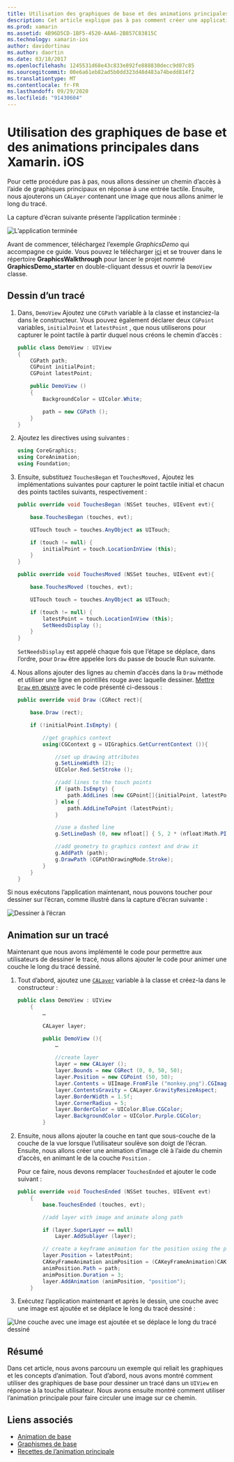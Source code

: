 ```yaml
---
title: Utilisation des graphiques de base et des animations principales dans Xamarin. iOS
description: Cet article explique pas à pas comment créer une application qui utilise des graphiques de base et des animations principales. Il montre comment dessiner à l’écran en réponse à une touche utilisateur et comment animer une image pour se déplacer le long d’un tracé.
ms.prod: xamarin
ms.assetid: 4B96D5CD-1BF5-4520-AAA6-2B857C83815C
ms.technology: xamarin-ios
author: davidortinau
ms.author: daortin
ms.date: 03/18/2017
ms.openlocfilehash: 1245531d68e43c833e892fe888830decc9d07c85
ms.sourcegitcommit: 00e6a61eb82ad5b0dd323d48d483a74bedd814f2
ms.translationtype: MT
ms.contentlocale: fr-FR
ms.lasthandoff: 09/29/2020
ms.locfileid: "91430604"
---
```

# <a name="using-core-graphics-and-core-animation-in-xamarinios"></a>Utilisation des graphiques de base et des animations principales dans Xamarin. iOS

Pour cette procédure pas à pas, nous allons dessiner un chemin d’accès à l’aide de graphiques principaux en réponse à une entrée tactile. Ensuite, nous ajouterons un `CALayer` contenant une image que nous allons animer le long du tracé.

La capture d’écran suivante présente l’application terminée :

![L’application terminée](graphics-animation-walkthrough-images/00-final-app.png)

Avant de commencer, téléchargez l’exemple *GraphicsDemo* qui accompagne ce guide. Vous pouvez le télécharger [ici](/samples/xamarin/ios-samples/graphicsandanimation) et se trouver dans le répertoire **GraphicsWalkthrough** pour lancer le projet nommé **GraphicsDemo_starter** en double-cliquant dessus et ouvrir la `DemoView` classe.

## <a name="drawing-a-path"></a>Dessin d’un tracé

1. Dans, `DemoView` Ajoutez une `CGPath` variable à la classe et instanciez-la dans le constructeur. Vous pouvez également déclarer deux `CGPoint` variables, `initialPoint` et `latestPoint` , que nous utiliserons pour capturer le point tactile à partir duquel nous créons le chemin d’accès :

    ```csharp
    public class DemoView : UIView
    {
        CGPath path;
        CGPoint initialPoint;
        CGPoint latestPoint;

        public DemoView ()
        {
            BackgroundColor = UIColor.White;

            path = new CGPath ();
        }
    }
    ```

2. Ajoutez les directives using suivantes :

    ```csharp
    using CoreGraphics;
    using CoreAnimation;
    using Foundation;
    ```

3. Ensuite, substituez `TouchesBegan` et `TouchesMoved,` Ajoutez les implémentations suivantes pour capturer le point tactile initial et chacun des points tactiles suivants, respectivement :

    ```csharp
    public override void TouchesBegan (NSSet touches, UIEvent evt){

        base.TouchesBegan (touches, evt);

        UITouch touch = touches.AnyObject as UITouch;

        if (touch != null) {
            initialPoint = touch.LocationInView (this);
        }
    }

    public override void TouchesMoved (NSSet touches, UIEvent evt){

        base.TouchesMoved (touches, evt);

        UITouch touch = touches.AnyObject as UITouch;

        if (touch != null) {
            latestPoint = touch.LocationInView (this);
            SetNeedsDisplay ();
        }
    }
    ```

    `SetNeedsDisplay` est appelé chaque fois que l’étape se déplace, dans l’ordre, pour `Draw` être appelée lors du passe de boucle Run suivante.

4. Nous allons ajouter des lignes au chemin d’accès dans la `Draw` méthode et utiliser une ligne en pointillés rouge avec laquelle dessiner. [Mettre `Draw` en œuvre](~/ios/platform/graphics-animation-ios/core-graphics.md) avec le code présenté ci-dessous :

    ```csharp
    public override void Draw (CGRect rect){

        base.Draw (rect);

        if (!initialPoint.IsEmpty) {

            //get graphics context
            using(CGContext g = UIGraphics.GetCurrentContext ()){

                //set up drawing attributes
                g.SetLineWidth (2);
                UIColor.Red.SetStroke ();

                //add lines to the touch points
                if (path.IsEmpty) {
                    path.AddLines (new CGPoint[]{initialPoint, latestPoint});
                } else {
                    path.AddLineToPoint (latestPoint);
                }

                //use a dashed line
                g.SetLineDash (0, new nfloat[] { 5, 2 * (nfloat)Math.PI });

                //add geometry to graphics context and draw it
                g.AddPath (path);
                g.DrawPath (CGPathDrawingMode.Stroke);
            }
        }
    }
    ```

Si nous exécutons l’application maintenant, nous pouvons toucher pour dessiner sur l’écran, comme illustré dans la capture d’écran suivante :

![Dessiner à l’écran](graphics-animation-walkthrough-images/01-path.png)

## <a name="animating-along-a-path"></a>Animation sur un tracé

Maintenant que nous avons implémenté le code pour permettre aux utilisateurs de dessiner le tracé, nous allons ajouter le code pour animer une couche le long du tracé dessiné.

1. Tout d’abord, ajoutez une [`CALayer`](~/ios/platform/graphics-animation-ios/core-animation.md) variable à la classe et créez-la dans le constructeur :

    ```csharp
    public class DemoView : UIView
        {
            …

            CALayer layer;

            public DemoView (){
                …

                //create layer
                layer = new CALayer ();
                layer.Bounds = new CGRect (0, 0, 50, 50);
                layer.Position = new CGPoint (50, 50);
                layer.Contents = UIImage.FromFile ("monkey.png").CGImage;
                layer.ContentsGravity = CALayer.GravityResizeAspect;
                layer.BorderWidth = 1.5f;
                layer.CornerRadius = 5;
                layer.BorderColor = UIColor.Blue.CGColor;
                layer.BackgroundColor = UIColor.Purple.CGColor;
            }
    ```

2. Ensuite, nous allons ajouter la couche en tant que sous-couche de la couche de la vue lorsque l’utilisateur soulève son doigt de l’écran. Ensuite, nous allons créer une animation d’image clé à l’aide du chemin d’accès, en animant le de la couche `Position` .

    Pour ce faire, nous devons remplacer `TouchesEnded` et ajouter le code suivant :

    ```csharp
    public override void TouchesEnded (NSSet touches, UIEvent evt)
        {
            base.TouchesEnded (touches, evt);

            //add layer with image and animate along path

            if (layer.SuperLayer == null)
                Layer.AddSublayer (layer);

            // create a keyframe animation for the position using the path
            layer.Position = latestPoint;
            CAKeyFrameAnimation animPosition = (CAKeyFrameAnimation)CAKeyFrameAnimation.FromKeyPath ("position");
            animPosition.Path = path;
            animPosition.Duration = 3;
            layer.AddAnimation (animPosition, "position");
        }
    ```

3. Exécutez l’application maintenant et après le dessin, une couche avec une image est ajoutée et se déplace le long du tracé dessiné :

![Une couche avec une image est ajoutée et se déplace le long du tracé dessiné](graphics-animation-walkthrough-images/00-final-app.png)

## <a name="summary"></a>Résumé

Dans cet article, nous avons parcouru un exemple qui reliait les graphiques et les concepts d’animation. Tout d’abord, nous avons montré comment utiliser des graphiques de base pour dessiner un tracé dans un `UIView` en réponse à la touche utilisateur. Nous avons ensuite montré comment utiliser l’animation principale pour faire circuler une image sur ce chemin.

## <a name="related-links"></a>Liens associés

- [Animation de base](~/ios/platform/graphics-animation-ios/core-animation.md)
- [Graphismes de base](~/ios/platform/graphics-animation-ios/core-graphics.md)
- [Recettes de l’animation principale](https://github.com/xamarin/recipes/tree/master/Recipes/ios/animation/coreanimation)